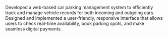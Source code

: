 Developed a web-based car parking management system to efficiently track and manage vehicle records for both incoming and outgoing cars. Designed and implemented a user-friendly, responsive interface that allows users to check real-time availability, book parking spots, and make seamless digital payments.
